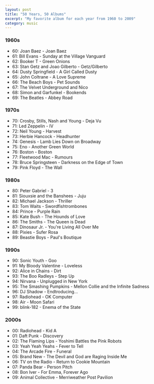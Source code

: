 ```yaml
---
layout: post
title: "50 Years, 50 Albums"
excerpt: "My favorite album for each year from 1960 to 2009"
category: music
---
```

### 1960s
* 60: Joan Baez - Joan Baez 
* 61: Bill Evans - Sunday at the Village Vanguard 
* 62: Booker T - Green Onions 
* 63: Stan Getz and Joao Gilberto - Getz/Gilberto 
* 64: Dusty Springfield - A Girl Called Dusty 
* 65: John Coltrane - A Love Supreme 
* 66: The Beach Boys - Pet Sounds 
* 67: The Velvet Underground and Nico 
* 68: Simon and Garfunkel - Bookends 
* 69: The Beatles - Abbey Road 

### 1970s
* 70: Crosby, Stills, Nash and Young - Deja Vu 
* 71: Led Zeppelin - IV 
* 72: Neil Young - Harvest 
* 73: Herbie Hancock - Headhunter 
* 74: Genesis - Lamb Lies Down on Broadway 
* 75: Eno - Another Green World 
* 76: Boston - Boston 
* 77: Fleetwood Mac - Rumours 
* 78: Bruce Springsteen - Darkness on the Edge of Town 
* 79: Pink Floyd - The Wall 

### 1980s
* 80: Peter Gabriel - 3 
* 81: Siouxsie and the Banshees - Juju 
* 82: Michael Jackson - Thriller 
* 83: Tom Waits - Swordfishtrombones 
* 84: Prince - Purple Rain 
* 85: Kate Bush - The Hounds of Love 
* 86: The Smiths - The Queen is Dead 
* 87: Dinosaur Jr. - You're Living All Over Me 
* 88: Pixies - Sufer Rosa 
* 89: Beastie Boys - Paul's Boutique 

### 1990s
* 90: Sonic Youth - Goo 
* 91: My Bloody Valentine - Loveless 
* 92: Alice in Chains - Dirt 
* 93: The Boo Radleys - Step Up 
* 94: Nirvana - Unplugged in New York 
* 95: The Smashing Pumpkins - Mellon Collie and the Infinite Sadness 
* 96: DJ Shadow - Endtroducing... 
* 97: Radiohead - OK Computer 
* 98: Air - Moon Safari 
* 99: blink-182 - Enema of the State 

### 2000s
* 00: Radiohead - Kid A 
* 01: Daft Punk - Discovery 
* 02: The Flaming Lips - Yoshimi Battles the Pink Robots 
* 03: Yeah Yeah Yeahs - Fever to Tell 
* 04: The Arcade Fire - Funeral 
* 05: Brand New - The Devil and God are Raging Inside Me 
* 06: TV on the Radio - Return to Cookie Mountain 
* 07: Panda Bear - Person Pitch 
* 08: Bon Iver - For Emma, Forever Ago 
* 09: Animal Collective - Merriweather Post Pavilion
